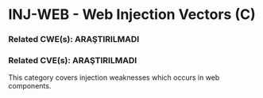 # INJ-WEB - Web Injection Vectors (C)

### Related CWE(s): ARAŞTIRILMADI
### Related CVE(s): ARAŞTIRILMADI

This category covers injection weaknesses which occurs in web components.
